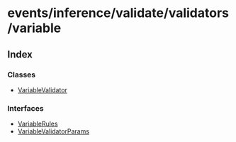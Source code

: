 # events/inference/validate/validators/variable

## Index

### Classes

- [VariableValidator](classes/VariableValidator.md)

### Interfaces

- [VariableRules](interfaces/VariableRules.md)
- [VariableValidatorParams](interfaces/VariableValidatorParams.md)
